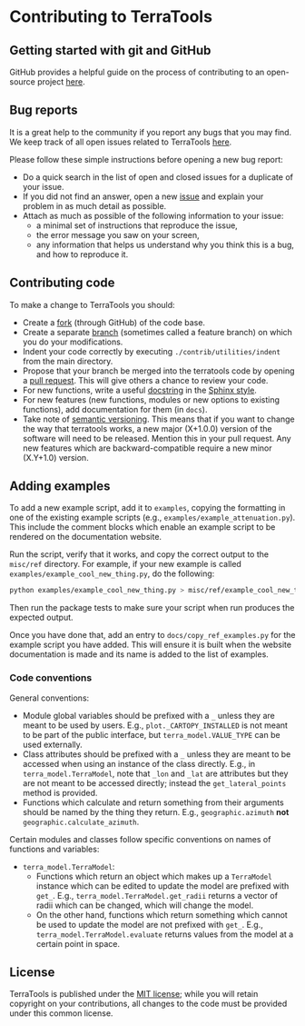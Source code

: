 # Contributing to TerraTools

## Getting started with git and GitHub
GitHub provides a helpful
guide on the process of contributing to an open-source project
[here](https://opensource.guide/how-to-contribute/).

## Bug reports
It is a great help to the community if you report any bugs that you
may find. We keep track of all open issues related to TerraTools
[here](https://github.com/mantle-convection-constrained/terratools/issues). 

Please follow these simple instructions before opening a new bug report:

- Do a quick search in the list of open and closed issues for a duplicate of
  your issue.
- If you did not find an answer, open a new
  [issue](https://github.com/mantle-convection-constrained/terratools/issues/new) and explain your
  problem in as much detail as possible.
- Attach as much as possible of the following information to your issue:
  - a minimal set of instructions that reproduce the issue,
  - the error message you saw on your screen,
  - any information that helps us understand why you think this is a bug, and
    how to reproduce it.

## Contributing code
To make a change to TerraTools you should:
- Create a
[fork](https://guides.github.com/activities/forking/#fork) (through GitHub) of
the code base.
- Create a separate
[branch](https://guides.github.com/introduction/flow/) (sometimes called a
feature branch) on which you do your modifications.
- Indent your code correctly by executing `./contrib/utilities/indent`
from the main directory.
- Propose that your branch be merged into the terratools
code by opening a [pull request](https://guides.github.com/introduction/flow/).
This will give others a chance to review your code.
- For new functions, write a useful [docstring](https://docs.python.org/3/tutorial/controlflow.html#documentation-strings) in the [Sphinx style](https://sphinx-rtd-tutorial.readthedocs.io/en/latest/docstrings.html).
- For new features (new functions, modules or new options to existing functions), add documentation for them (in `docs`).
- Take note of [semantic versioning](https://semver.org).  This means that if you want to change the way that terratools works, a new major (X+1.0.0) version of the software will need to be released.  Mention this in your pull request.  Any new features which are backward-compatible require a new minor (X.Y+1.0) version.

## Adding examples
To add a new example script, add it to `examples`, copying the formatting in
one of the existing example scripts (e.g., `examples/example_attenuation.py`).
This include the comment blocks which enable an example script to be rendered
on the documentation website.

Run the script, verify that it works, and copy the correct output to the
`misc/ref` directory.  For example, if your new example is called
`examples/example_cool_new_thing.py`, do the following:

```sh
python examples/example_cool_new_thing.py > misc/ref/example_cool_new_thing.py.out
```

Then run the package tests to make sure your script when run produces the
expected output.

Once you have done that, add an entry to `docs/copy_ref_examples.py` for
the example script you have added.  This will ensure it is built when the
website documentation is made and its name is added to the list of examples.

### Code conventions
General conventions:
- Module global variables should be prefixed with a `_` unless they are meant to be used by users.  E.g., `plot._CARTOPY_INSTALLED` is not meant to be part of the public interface, but `terra_model.VALUE_TYPE` can be used externally.
- Class attributes should be prefixed with a `_` unless they are meant to be accessed when using an instance of the class directly.  E.g., in `terra_model.TerraModel`, note that `_lon` and `_lat` are attributes but they are not meant to be accessed directly; instead the `get_lateral_points` method is provided.
- Functions which calculate and return something from their arguments should be named by the thing they return.  E.g., `geographic.azimuth` **not** `geographic.calculate_azimuth`.

Certain modules and classes follow specific conventions on names of functions and variables:
- `terra_model.TerraModel`:
  - Functions which return an object which makes up a `TerraModel` instance which can be edited to update the model are prefixed with `get_`.  E.g., `terra_model.TerraModel.get_radii` returns a vector of radii which can be changed, which will change the model.
  - On the other hand, functions which return something which cannot be used to update the model are not prefixed with `get_`.  E.g., `terra_model.TerraModel.evaluate` returns values from the model at a certain point in space.

## License
TerraTools is published under the [MIT license](LICENSE); while you
will retain copyright on your contributions, all changes to the code
must be provided under this common license.
